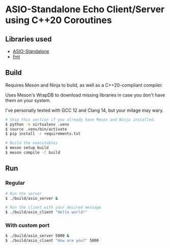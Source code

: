 # ASIO-Standalone Echo Client/Server using C++20 Coroutines

## Libraries used

* [ASIO-Standalone](https://github.com/chriskohlhoff/asio/)
* [fmt](https://github.com/fmtlib/fmt)

## Build

Requires Meson and Ninja to build, as well as a C++20-compliant compiler.

Uses Meson's WrapDB to download missing libraries in case you don't have them on your system.

I've personally tested with GCC 12 and Clang 14, but your milage may wary.

```sh
# Skip this section if you already have Meson and Ninja installed.
$ python -m virtualenv .venv
$ source .venv/bin/activate
$ pip install -r requirements.txt

# Build the executables
$ meson setup build
$ meson compile -C build
```

## Run

### Regular

```sh
# Run the server
$ ./build/asio_server &

# Run the client with your desired message
$ ./build/asio_client "Hello world!"
```

### With custom port

```sh
$ ./build/asio_server 5000 &
$ ./build/asio_client "How are you?" 5000
```
